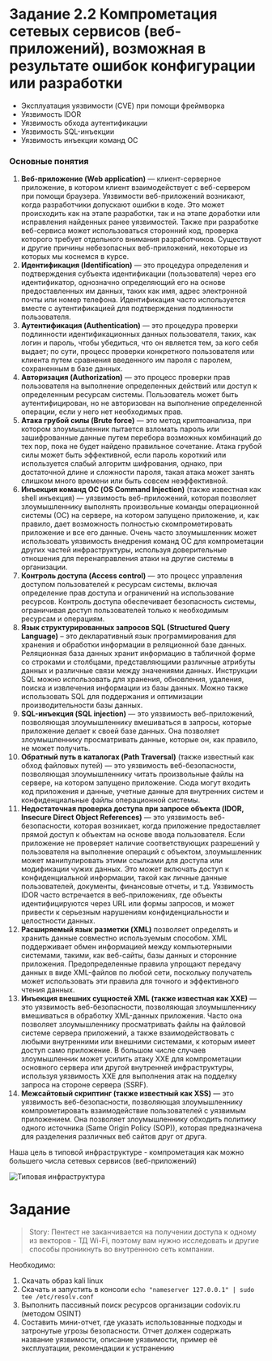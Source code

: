 # Задание 2.2 Компрометация сетевых сервисов (веб-приложений), возможная в результате ошибок конфигурации или разработки

- Эксплуатация уязвимости (CVE) при помощи фреймворка
- Уязвимость IDOR
- Уязвимость обхода аутентификации
- Уязвимость SQL-инъекции
- Уязвимость инъекции команд ОС

### Основные понятия

1. **Веб-приложение (Web application)** —  клиент-серверное приложение, в котором клиент взаимодействует с веб-сервером при помощи браузера. Уязвимости веб-приложений возникают, когда разработчики допускают ошибки в коде. Это может происходить как на этапе разработки, так и на этапе доработки или исправления найденных ранее уязвимостей.  Также при разработке веб-сервиса может использоваться сторонний код, проверка которого требует отдельного внимания разработчиков. Существуют и другие причины небезопасных веб-приложений, некоторые из которых мы коснемся в курсе.
2. **Идентификация (Identification)** — это процедура определения и подтверждения субъекта идентификации (пользователя) через его идентификатор, однозначно определяющий его на основе предоставленных им данных, таких как имя, адрес электронной почты или номер телефона. Идентификация часто используется вместе с аутентификацией для подтверждения подлинности пользователя.
3. **Аутентификация (Authentication)** — это процедура проверки подлинности идентификационных данных пользователя, таких, как логин и пароль, чтобы убедиться, что он является тем, за кого себя выдает; по сути, процесс проверки конкретного пользователя или клиента путем сравнения введенного им пароля с паролем, сохраненным в базе данных.
4. **Авторизация (Authorization)** — это процесс проверки прав пользователя на выполнение определенных действий или доступ к определенным ресурсам системы. Пользователь может быть аутентифицирован, но не авторизован на выполнение определенной операции, если у него нет необходимых прав.
5. **Атака грубой силы (Brute force)** — это метод криптоанализа, при котором злоумышленник пытается взломать пароль или зашифрованные данные путем перебора возможных комбинаций до тех пор, пока не будет найдено правильное сочетание. Атака грубой силы может быть эффективной, если пароль короткий или используется слабый алгоритм шифрования, однако, при достаточной длине и сложности пароля, такая атака может занять слишком много времени или быть совсем неэффективной.
6. **Инъекция команд ОС (OS Command Injection)** (также известная как shell инъекция) — уязвимость веб-приложений, которая позволяет злоумышленнику выполнять произвольные команды операционной системы (ОС) на сервере, на котором запущено приложение, и, как правило, дает возможность полностью скомпрометировать приложение и все его данные.
	Очень часто злоумышленник может использовать уязвимость внедрения команд ОС для компрометации других частей инфраструктуры, используя доверительные отношения для перенаправления атаки на другие системы в организации.
7. **Контроль доступа (Access control)** — это процесс управления доступом пользователей к ресурсам системы, включая определение прав доступа и ограничений на использование ресурсов. Контроль доступа обеспечивает безопасность системы, ограничивая доступ пользователей только к необходимым ресурсам и операциям.
8. **Язык структурированных запросов SQL (Structured Query Language)** – это декларативный язык программирования для хранения и обработки информации в реляционной базе данных. Реляционная база данных хранит информацию в табличной форме со строками и столбцами, представляющими различные атрибуты данных и различные связи между значениями данных. Инструкции SQL можно использовать для хранения, обновления, удаления, поиска и извлечения информации из базы данных. Можно также использовать SQL для поддержания и оптимизации производительности базы данных.
9. **SQL-инъекция (SQL injection)** — это уязвимость веб-приложений, позволяющая злоумышленнику вмешиваться в запросы, которые приложение делает к своей базе данных. Она позволяет злоумышленнику просматривать данные, которые он, как правило, не может получить.
10. **Обратный путь в каталогах (Path Traversal)** (также известный как обход файловых путей) — это уязвимость веб-безопасности, позволяющая злоумышленнику читать произвольные файлы на сервере, на котором запущено приложение. Сюда могут входить код приложения и данные, учетные данные для внутренних систем и конфиденциальные файлы операционной системы.
11. **Недостаточная проверка доступа при запросе объекта (IDOR, Insecure Direct Object References)** — это уязвимость веб-безопасности, которая возникает, когда приложение предоставляет прямой доступ к объектам на основе ввода пользователя. Если приложение не проверяет наличие соответствующих разрешений у пользователя на выполнение операций с объектом, злоумышленник может манипулировать этими ссылками для доступа или модификации чужих данных. Это может включать доступ к конфиденциальной информации, такой как личные данные пользователей, документы, финансовые отчеты, и т.д. Уязвимость IDOR часто встречается в веб-приложениях, где объекты идентифицируются через URL или формы запросов, и может привести к серьезным нарушениям конфиденциальности и целостности данных.
12. **Расширяемый язык разметки (XML)** позволяет определять и хранить данные совместно используемым способом. XML поддерживает обмен информацией между компьютерными системами, такими, как веб-сайты, базы данных и сторонние приложения. Предопределенные правила упрощают передачу данных в виде XML-файлов по любой сети, поскольку получатель может использовать эти правила для точного и эффективного чтения данных.
13. **Инъекция внешних сущностей XML (также известная как XXE)** — это уязвимость веб-безопасности, позволяющая злоумышленнику вмешиваться в обработку XML-данных приложения. Часто она позволяет злоумышленнику просматривать файлы на файловой системе сервера приложений, а также взаимодействовать с любыми внутренними или внешними системами, к которым имеет доступ само приложение.
	В большом числе случаев злоумышленник может усилить атаку XXE для компрометации основного сервера или другой внутренней инфраструктуры, используя уязвимость XXE для выполнения атак на подделку запроса на стороне сервера (SSRF).
14. **Межсайтовый скриптинг (также известный как XSS)** — это уязвимость веб-безопасности, позволяющая злоумышленнику компрометировать взаимодействие пользователей с уязвимым приложением. Она позволяет злоумышленнику обходить политику одного источника (Same Origin Policy (SOP)), которая предназначена для разделения различных веб сайтов друг от друга.








Наша цель в типовой инфраструктуре - компрометация как можно большего числа сетевых сервисов (веб-приложений)

![Типовая инфраструктура]()

# Задание

> Story: Пентест не заканчивается на получении доступа к одному из векторов - ТД Wi-Fi, поэтому вам нужно исследовать и другие способы проникнуть во внутреннюю сеть компании.

Необходимо:
1. Скачать образ kali linux
2. Скачать и запустить в консоли `echo "nameserver 127.0.0.1" | sudo tee /etc/resolv.conf`
3. Выполнить пассивный поиск ресурсов организации codovix.ru (методом OSINT)
4. Составить мини-отчет, где указать использованные подходы и затронутые угрозы безопасности. Отчет должен содержать название уязвимости, описание уязвимости, пример её эксплуатации, рекомендации к устранению
